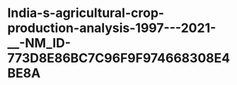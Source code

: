 # India-s-agricultural-crop-production-analysis-1997---2021-__-NM_ID-773D8E86BC7C96F9F974668308E4BE8A